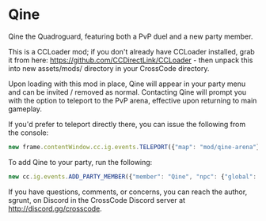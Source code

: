# Qine

Qine the Quadroguard, featuring both a PvP duel and a new party member.

This is a CCLoader mod; if you don't already have CCLoader installed, grab it from here: https://github.com/CCDirectLink/CCLoader - then unpack this into new assets/mods/ directory in your CrossCode directory.

Upon loading with this mod in place, Qine will appear in your party menu and can be invited / removed as normal. Contacting Qine will prompt you with the option to teleport to the PvP arena, effective upon returning to main gameplay.

If you'd prefer to teleport directly there, you can issue the following from the console:
```javascript
new frame.contentWindow.cc.ig.events.TELEPORT({"map": "mod/qine-arena"}).start()
```

To add Qine to your party, run the following:
```javascript
new cc.ig.events.ADD_PARTY_MEMBER({"member": "Qine", "npc": {"global": true, "name": "Qine"}}).start()
```

If you have questions, comments, or concerns, you can reach the author, sgrunt, on Discord in the CrossCode Discord server at http://discord.gg/crosscode.
